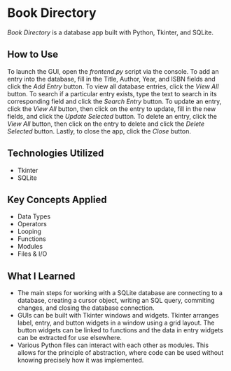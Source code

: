# Book Directory
*Book Directory* is a database app built with Python, Tkinter, and SQLite.

## How to Use
To launch the GUI, open the *frontend.py* script via the console. To add an entry into the database, fill in the Title, Author, Year, and ISBN fields and click the *Add Entry* button. To view all database entries, click the *View All* button. To search if a particular entry exists, type the text to search in its corresponding field and click the *Search Entry* button. To update an entry, click the *View All* button, then click on the entry to update, fill in the new fields, and click the *Update Selected* button. To delete an entry, click the *View All* button, then click on the entry to delete and click the *Delete Selected* button. Lastly, to close the app, click the *Close* button.

## Technologies Utilized
* Tkinter
* SQLite

## Key Concepts Applied
* Data Types
* Operators
* Looping
* Functions
* Modules
* Files & I/O

## What I Learned
* The main steps for working with a SQLite database are connecting to a database, creating a cursor object, writing an SQL query, commiting changes, and closing the database connection.
* GUIs can be built with Tkinter windows and widgets. Tkinter arranges label, entry, and button widgets in a window using a grid layout. The button widgets can be linked to functions and the data in entry widgets can be extracted for use elsewhere.
* Various Python files can interact with each other as modules. This allows for the principle of abstraction, where code can be used without knowing precisely how it was implemented.